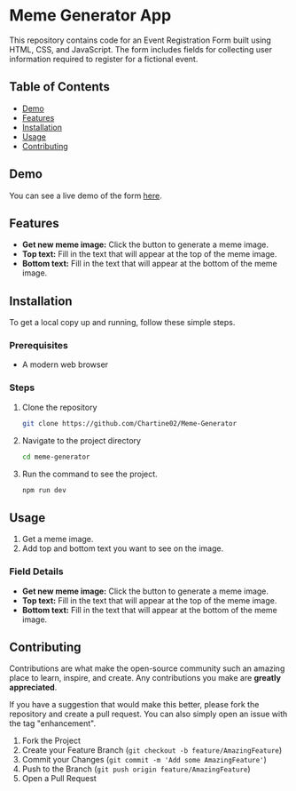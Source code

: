# Meme Generator App

This repository contains code for an Event Registration Form built using HTML, CSS, and JavaScript. The form includes fields for collecting user information required to register for a fictional event.

## Table of Contents
- [Demo](https://musical-pixie-167154.netlify.app/)
- [Features](#features)
- [Installation](#installation)
- [Usage](#usage)
- [Contributing](#contributing)

## Demo
You can see a live demo of the form [here](https://musical-pixie-167154.netlify.app/).

## Features
- **Get new meme image:** Click the button to generate a meme image. 
- **Top text:** Fill in the text that will appear at the top of the meme image.
- **Bottom text:** Fill in the text that will appear at the bottom of the meme image. 

## Installation
To get a local copy up and running, follow these simple steps.

### Prerequisites
- A modern web browser

### Steps
1. Clone the repository
   ```sh
   git clone https://github.com/Chartine02/Meme-Generator
2. Navigate to the project directory
   ```sh
   cd meme-generator
3. Run the command to see the project.
   ```sh
   npm run dev

## Usage
1. Get a meme image.
2. Add top and bottom text you want to see on the image.

### Field Details
- **Get new meme image:** Click the button to generate a meme image. 
- **Top text:** Fill in the text that will appear at the top of the meme image.
- **Bottom text:** Fill in the text that will appear at the bottom of the meme image. 


## Contributing
Contributions are what make the open-source community such an amazing place to learn, inspire, and create. Any contributions you make are **greatly appreciated**.

If you have a suggestion that would make this better, please fork the repository and create a pull request. You can also simply open an issue with the tag "enhancement".

1. Fork the Project
2. Create your Feature Branch (`git checkout -b feature/AmazingFeature`)
3. Commit your Changes (`git commit -m 'Add some AmazingFeature'`)
4. Push to the Branch (`git push origin feature/AmazingFeature`)
5. Open a Pull Request





  



